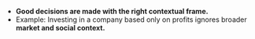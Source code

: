 - **Good decisions are made with the right contextual frame.**
- Example: Investing in a company based only on profits ignores broader **market and social context.**
